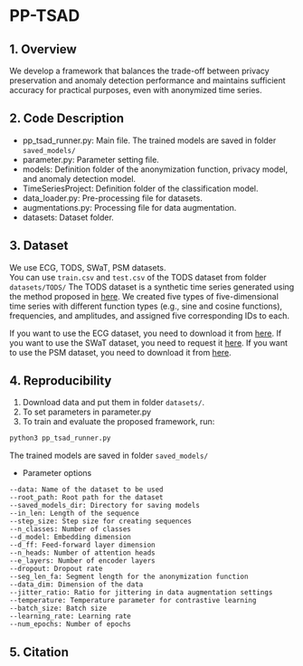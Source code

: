 # **PP-TSAD**

## 1. Overview
We develop a framework that balances the trade-off between privacy preservation and anomaly detection performance and maintains sufficient accuracy for practical purposes, even with anonymized time series.

## 2. Code Description
- pp_tsad_runner.py: Main file. The trained models are saved in folder `saved_models/`
- parameter.py: Parameter setting file.
- models: Definition folder of the anonymization function, privacy model, and anomaly detection model.
- TimeSeriesProject: Definition folder of the classification model.
- data_loader.py: Pre-processing file for datasets.
- augmentations.py: Processing file for data augmentation.
- datasets: Dataset folder.

## 3. Dataset
We use ECG, TODS, SWaT, PSM datasets.  
You can use `train.csv` and `test.csv` of the TODS dataset from folder `datasets/TODS/`
The TODS dataset is a synthetic time series generated using the method proposed in [here](https://datasets-benchmarks-proceedings.neurips.cc/paper_files/paper/2021/file/ec5decca5ed3d6b8079e2e7e7bacc9f2-Paper-round1.pdf).
We created five types of five-dimensional time series with different function types (e.g., sine and cosine functions), frequencies, and amplitudes, and assigned five corresponding IDs to each.

If you want to use the ECG dataset, you need to download it from [here](https://physionet.org/content/mitdb/1.0.0/).
If you want to use the SWaT dataset, you need to request it [here](https://itrust.sutd.edu.sg/itrust-labs_datasets/).
If you want to use the PSM dataset, you need to download it from [here](https://drive.google.com/drive/folders/1RaIJQ8esoWuhyphhmMaH-VCDh-WIluRR).

## 4. Reproducibility
1. Download data and put them in folder `datasets/`.
2. To set parameters in parameter.py
3. To train and evaluate the proposed framework, run:  
```python
python3 pp_tsad_runner.py
```
The trained models are saved in folder `saved_models/`
- Parameter options
```
--data: Name of the dataset to be used
--root_path: Root path for the dataset
--saved_models_dir: Directory for saving models
--in_len: Length of the sequence
--step_size: Step size for creating sequences
--n_classes: Number of classes
--d_model: Embedding dimension
--d_ff: Feed-forward layer dimension
--n_heads: Number of attention heads
--e_layers: Number of encoder layers
--dropout: Dropout rate
--seg_len_fa: Segment length for the anonymization function
--data_dim: Dimension of the data
--jitter_ratio: Ratio for jittering in data augmentation settings
--temperature: Temperature parameter for contrastive learning
--batch_size: Batch size
--learning_rate: Learning rate
--num_epochs: Number of epochs
```

## 5. Citation
